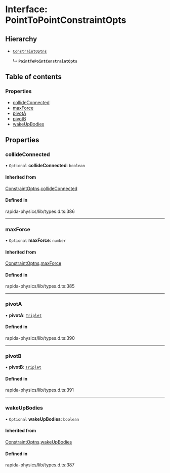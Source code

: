 # Interface: PointToPointConstraintOpts

## Hierarchy

- [`ConstraintOptns`](ConstraintOptns.md)

  ↳ **`PointToPointConstraintOpts`**

## Table of contents

### Properties

- [collideConnected](PointToPointConstraintOpts.md#collideconnected)
- [maxForce](PointToPointConstraintOpts.md#maxforce)
- [pivotA](PointToPointConstraintOpts.md#pivota)
- [pivotB](PointToPointConstraintOpts.md#pivotb)
- [wakeUpBodies](PointToPointConstraintOpts.md#wakeupbodies)

## Properties

### collideConnected

• `Optional` **collideConnected**: `boolean`

#### Inherited from

[ConstraintOptns](ConstraintOptns.md).[collideConnected](ConstraintOptns.md#collideconnected)

#### Defined in

rapida-physics/lib/types.d.ts:386

___

### maxForce

• `Optional` **maxForce**: `number`

#### Inherited from

[ConstraintOptns](ConstraintOptns.md).[maxForce](ConstraintOptns.md#maxforce)

#### Defined in

rapida-physics/lib/types.d.ts:385

___

### pivotA

• **pivotA**: [`Triplet`](../modules.md#triplet)

#### Defined in

rapida-physics/lib/types.d.ts:390

___

### pivotB

• **pivotB**: [`Triplet`](../modules.md#triplet)

#### Defined in

rapida-physics/lib/types.d.ts:391

___

### wakeUpBodies

• `Optional` **wakeUpBodies**: `boolean`

#### Inherited from

[ConstraintOptns](ConstraintOptns.md).[wakeUpBodies](ConstraintOptns.md#wakeupbodies)

#### Defined in

rapida-physics/lib/types.d.ts:387

